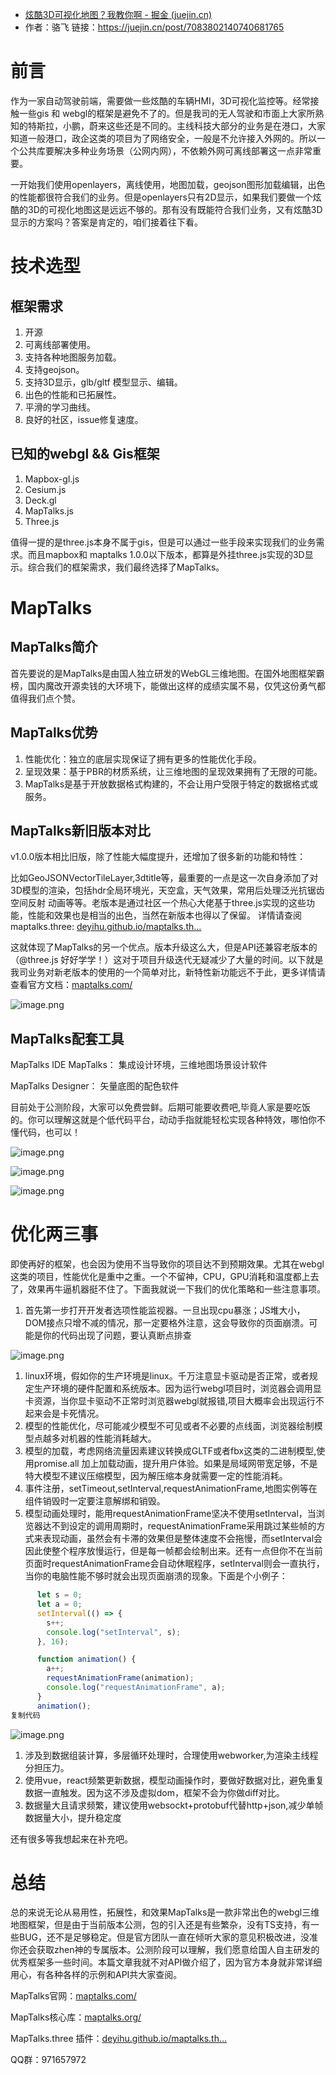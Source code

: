 - [炫酷3D可视化地图？我教你啊 - 掘金 (juejin.cn)](https://juejin.cn/post/7083802140740681765)
- 作者：骆飞         链接：https://juejin.cn/post/7083802140740681765
  

# 前言

作为一家自动驾驶前端，需要做一些炫酷的车辆HMI，3D可视化监控等。经常接触一些gis 和 webgl的框架是避免不了的。但是我司的无人驾驶和市面上大家所熟知的特斯拉，小鹏，蔚来这些还是不同的。主线科技大部分的业务是在港口，大家知道一般港口，政企这类的项目为了网络安全，一般是不允许接入外网的。所以一个公共库要解决多种业务场景（公网内网），不依赖外网可离线部署这一点非常重要。

一开始我们使用openlayers，离线使用，地图加载，geojson图形加载编辑，出色的性能都很符合我们的业务。但是openlayers只有2D显示，如果我们要做一个炫酷的3D的可视化地图这是远远不够的。那有没有既能符合我们业务，又有炫酷3D显示的方案吗？答案是肯定的，咱们接着往下看。

# 技术选型

## 框架需求

1. 开源
2. 可离线部署使用。
3. 支持各种地图服务加载。
4. 支持geojson。
5. 支持3D显示，glb/gltf 模型显示、编辑。
6. 出色的性能和已拓展性。
7. 平滑的学习曲线。
8. 良好的社区，issue修复速度。

## 已知的webgl && Gis框架

1. Mapbox-gl.js
2. Cesium.js
3. Deck.gl
4. MapTalks.js
5. Three.js

值得一提的是three.js本身不属于gis，但是可以通过一些手段来实现我们的业务需求。而且mapbox和 maptalks 1.0.0以下版本，都算是外挂three.js实现的3D显示。综合我们的框架需求，我们最终选择了MapTalks。

# MapTalks

## MapTalks简介

首先要说的是MapTalks是由国人独立研发的WebGL三维地图。在国外地图框架霸榜，国内魔改开源卖钱的大环境下，能做出这样的成绩实属不易，仅凭这份勇气都值得我们点个赞。

## MapTalks优势

1. 性能优化：独立的底层实现保证了拥有更多的性能优化手段。
2. 呈现效果：基于PBR的材质系统，让三维地图的呈现效果拥有了无限的可能。
3. MapTalks是基于开放数据格式构建的，不会让用户受限于特定的数据格式或服务。

## MapTalks新旧版本对比

v1.0.0版本相比旧版，除了性能大幅度提升，还增加了很多新的功能和特性：

比如GeoJSONVectorTileLayer,3dtitle等，最重要的一点是这一次自身添加了对3D模型的渲染，包括hdr全局环境光，天空盒，天气效果，常用后处理泛光抗锯齿 空间反射 动画等等。老版本是通过社区一个热心大佬基于three.js实现的这些功能，性能和效果也是相当的出色，当然在新版本也得以了保留。 详情请查阅maptalks.three:  [deyihu.github.io/maptalks.th…](https://link.juejin.cn?target=https%3A%2F%2Fdeyihu.github.io%2Fmaptalks.three.website%2F)

这就体现了MapTalks的另一个优点。版本升级这么大，但是API还兼容老版本的（@three.js 好好学学！）这对于项目升级迭代无疑减少了大量的时间。以下就是我司业务对新老版本的使用的一个简单对比，新特性新功能远不于此，更多详情请查看官方文档：[maptalks.com/](https://link.juejin.cn?target=https%3A%2F%2Fmaptalks.com%2F)

![image.png](https://p9-juejin.byteimg.com/tos-cn-i-k3u1fbpfcp/1c42285e0b0046cd9a948b84c9cd4af4~tplv-k3u1fbpfcp-zoom-in-crop-mark:1304:0:0:0.awebp?)

## MapTalks配套工具

MapTalks IDE MapTalks： 集成设计环境，三维地图场景设计软件

MapTalks Designer： 矢量底图的配色软件

目前处于公测阶段，大家可以免费尝鲜。后期可能要收费吧,毕竟人家是要吃饭的。你可以理解这就是个低代码平台，动动手指就能轻松实现各种特效，哪怕你不懂代码，也可以！

![image.png](https://p1-juejin.byteimg.com/tos-cn-i-k3u1fbpfcp/ab8ee31791c84acaa5e5e438678e6e54~tplv-k3u1fbpfcp-zoom-in-crop-mark:1304:0:0:0.awebp?)

![image.png](https://p3-juejin.byteimg.com/tos-cn-i-k3u1fbpfcp/da659b8906ec4d368cef1554f35bdd87~tplv-k3u1fbpfcp-zoom-in-crop-mark:1304:0:0:0.awebp?)

![image.png](https://p9-juejin.byteimg.com/tos-cn-i-k3u1fbpfcp/aa2c75147c6548faaa88e674ed1c2887~tplv-k3u1fbpfcp-zoom-in-crop-mark:1304:0:0:0.awebp?)

# 优化两三事

即使再好的框架，也会因为使用不当导致你的项目达不到预期效果。尤其在webgl这类的项目，性能优化是重中之重。一个不留神，CPU，GPU消耗和温度都上去了，效果再牛逼机器挺不住了。下面我就说一下我们的优化策略和一些注意事项。

1. 首先第一步打开开发者选项性能监视器。一旦出现cpu暴涨；JS堆大小，DOM接点只增不减的情况，那一定要格外注意，这会导致你的页面崩溃。可能是你的代码出现了问题，要认真断点排查

![image.png](https://p3-juejin.byteimg.com/tos-cn-i-k3u1fbpfcp/7ca188042beb4dcda0a426e03975047e~tplv-k3u1fbpfcp-zoom-in-crop-mark:1304:0:0:0.awebp?)

1. linux环境，假如你的生产环境是linux。千万注意显卡驱动是否正常，或者规定生产环境的硬件配置和系统版本。因为运行webgl项目时，浏览器会调用显卡资源，当你显卡驱动不正常时浏览器webgl就报错,项目大概率会出现运行不起来会是卡死情况。
2. 模型的性能优化，尽可能减少模型不可见或者不必要的点线面，浏览器绘制模型点越多对机器的性能消耗越大。
3. 模型的加载，考虑网络流量因素建议转换成GLTF或者fbx这类的二进制模型,使用promise.all 加上加载动画，提升用户体验。如果是局域网带宽足够，不是特大模型不建议压缩模型，因为解压缩本身就需要一定的性能消耗。
4. 事件注册，setTimeout,setInterval,requestAnimationFrame,地图实例等在组件销毁时一定要注意解绑和销毁。
5. 模型动画处理时，能用requestAnimationFrame坚决不使用setInterval，当浏览器达不到设定的调用周期时，requestAnimationFrame采用跳过某些帧的方式来表现动画，虽然会有卡滞的效果但是整体速度不会拖慢，而setInterval会因此使整个程序放慢运行，但是每一帧都会绘制出来。还有一点但你不在当前页面时requestAnimationFrame会自动休眠程序，setInterval则会一直执行，当你的电脑性能不够时就会出现页面崩溃的现象。下面是个小例子：

```js
      let s = 0;
      let a = 0;
      setInterval(() => {
        s++;
        console.log("setInterval", s);
      }, 16);

      function animation() {
        a++;
        requestAnimationFrame(animation);
        console.log("requestAnimationFrame", a);
      }
      animation();
复制代码
```

![image.png](https://p3-juejin.byteimg.com/tos-cn-i-k3u1fbpfcp/0b836aa6e6a44992965478388e1b07ae~tplv-k3u1fbpfcp-zoom-in-crop-mark:1304:0:0:0.awebp?)

1. 涉及到数据组装计算，多层循环处理时，合理使用webworker,为渲染主线程分担压力。
2. 使用vue，react频繁更新数据，模型动画操作时，要做好数据对比，避免重复数据一直触发。因为这不涉及虚拟dom，框架不会为你做diff对比。
3. 数据量大且请求频繁，建议使用websockt+protobuf代替http+json,减少单帧数据量大小，提升稳定度

还有很多等我想起来在补充吧。

# 总结

总的来说无论从易用性，拓展性，和效果MapTalks是一款非常出色的webgl三维地图框架，但是由于当前版本公测，包的引入还是有些繁杂，没有TS支持，有一些BUG，还不是足够稳定。但是官方团队一直在倾听大家的意见积极改进，没准你还会获取zhen神的专属版本。公测阶段可以理解，我们愿意给国人自主研发的优秀框架多一些时间。本篇文章我就不对API做介绍了，因为官方本身就非常详细用心，有各种各样的示例和API共大家查阅。

MapTalks官网：[maptalks.com/](https://link.juejin.cn?target=https%3A%2F%2Fmaptalks.com%2F)

MapTalks核心库：[maptalks.org/](https://link.juejin.cn?target=https%3A%2F%2Fmaptalks.org%2F)

MapTalks.three 插件：[deyihu.github.io/maptalks.th…](https://link.juejin.cn?target=https%3A%2F%2Fdeyihu.github.io%2Fmaptalks.three.website%2F)

QQ群：971657972